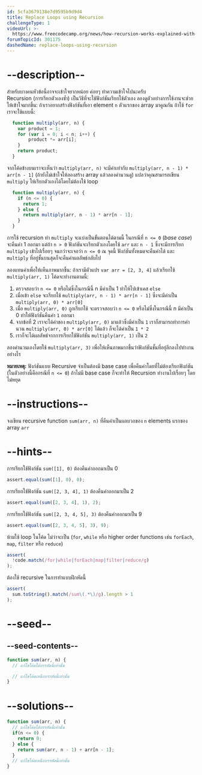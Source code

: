 ```yaml
---
id: 5cfa3679138e7d9595b9d9d4
title: Replace Loops using Recursion
challengeType: 1
videoUrl: >-
  https://www.freecodecamp.org/news/how-recursion-works-explained-with-flowcharts-and-a-video-de61f40cb7f9/
forumTopicId: 301175
dashedName: replace-loops-using-recursion
---
```


# --description--

สำหรับบางคนหัวข้อนี้อาจจะเข้าใจยากหน่อย ค่อยๆ ทำความเข้าใจไปนะครับ  
Recursion (การเรียกตัวเองซ้ำ) เป็นวิธีที่จะใช้ฟังก์ชันเรียกใช้ตัวเอง 
ลองดูตัวอย่างการใช้งานจะช่วยให้เข้าใจมากขึ้น: 
ถ้าเราอยากสร้างฟังก์ชันที่เอา element `n` ตัวแรกของ array มาคูณกัน ถ้าใช้ `for` เราจะใช้แบบนี้:

```js
  function multiply(arr, n) {
    var product = 1;
    for (var i = 0; i < n; i++) {
        product *= arr[i];
    }
    return product;
  }
```

จากโค้ดข้างบนเราจะเห็นว่า `multiply(arr, n)` จะมีค่าเท่ากับ `multiply(arr, n - 1) * arr[n - 1]` (ถ้ายังไม่เข้าใจให้ลองสร้าง array แล้วลองคำนวนดู)
แปลว่าคุณสามารถเขียน `multiply` ให้เรียกตัวเองได้โดยไม่ต้องใช้ loop

```js
  function multiply(arr, n) {
    if (n <= 0) {
      return 1;
    } else {
      return multiply(arr, n - 1) * arr[n - 1];
    }
  }
```

การใช้ recursion ทำ `multiply` จะแบ่งเป็นขั้นตอนได้ตามนี้
ในกรณีที่ `n <= 0` (<dfn>base case</dfn>) จะคืนค่า 1 ออกมา แต่ถ้า `n > 0` ฟังก์ชันจะเรียกตัวเองโดยใช้ `arr` และ `n - 1` ซึ่งจะมีการเรียก `multiply` เข้าไปเรื่อยๆ จนกว่าจะเจอว่า `n <= 0` ณ จุดนี้ ฟังก์ชันทั้งหมดจะคืนค่าได้ และ `multiply` ที่อยู่ชั้นบนสุดก็จะคืนค่าผลลัพธ์กลับไป

ลองแทนค่าเพื่อให้เห็นภาพมากขึ้น:
ถ้าเรามีตัวแปร `var arr = [2, 3, 4]` แล้วเรียกใช้ `multiply(arr, 1)`
โค้ดจะทำงานตามนี้:

1. ตรวจสอบว่า `n <= 0` หรือไม่ซึ่งในกรณีนี้ n มีค่าเป็น 1 ทำให้ไปเข้าเคส `else`
2. เมื่อเข้า `else` จะเรียกใช้ `multiply(arr, n - 1) * arr[n - 1]` ซึ่งจะมีค่าเป็น `multiply(arr, 0) * arr[0]`
3. เมื่อ `multiply(arr, 0)` ถูกเรียกใช้ จะตรวจสอบว่า `n <= 0` หรือไม่ซึ่งในกรณีนี้ n มีค่าเป็น 0 ทำให้ฟังก์ชันคืนค่า `1` ออกมา
4. จากข้อที่ 2 เราจะได้ค่าของ `multiply(arr, 0)` มาแล้วซึ่งมีค่าเป็น `1` เราก็สามารถทำการคำนวน `multiply(arr, 0) * arr[0]` ได้แล้ว ก็จะได้ค่าเป็น `1 * 2`
5. เราก็จะได้ผลลัพธ์จากการเรียกใช้ฟังก์ชัน `multiply(arr, 1)` เป็น `2`

ลองคำนวนเองโดยใช้ `multiply(arr, 3)` เพื่อให้เห็นภาพมากขึ้นว่าฟังก์ชันชั้นที่อยุ่ลึกลงไปทำงานอย่างไร

**หมายเหตุ:** ฟังก์ชันแบบ Recursive จำเป็นต้องมี base case เพื่อคืนค่าโดยที่ไม่ต้องเรียกฟังก์ชัน (ในตัวอย่างนี้คือกรณีที่ `n <= 0`) ถ้าไม่มี base case ก็จะทำให้ Recursion ทำงานไปเรื่อยๆ โดยไม่หยุด

# --instructions--

จงเขียน recursive function `sum(arr, n)` ที่คืนค่าเป็นผลบวกของ `n` elements แรกของ array `arr`

# --hints--

การเรียกใช้ฟังก์ชัน `sum([1], 0)` ต้องคืนค่าออกมาเป็น 0

```js
assert.equal(sum([1], 0), 0);
```

การเรียกใช้ฟังก์ชัน `sum([2, 3, 4], 1)` ต้องคืนค่าออกมาเป็น 2

```js
assert.equal(sum([2, 3, 4], 1), 2);
```

การเรียกใช้ฟังก์ชัน `sum([2, 3, 4, 5], 3)` ต้องคืนค่าออกมาเป็น 9

```js
assert.equal(sum([2, 3, 4, 5], 3), 9);
```

ห้ามใช้ loop ในโค้ด ไม่ว่าจะเป็น (`for`, `while` หรือ higher order functions เช่น `forEach`, `map`, `filter` หรือ `reduce`)

```js
assert(
  !code.match(/for|while|forEach|map|filter|reduce/g)
);
```

ต้องใช้ recursive ในการทำแบบฝึกหัดนี้

```js
assert(
  sum.toString().match(/sum\(.*\)/g).length > 1
);
```

# --seed--

## --seed-contents--

```js
function sum(arr, n) {
  // แก้ไขโค้ดใต้บรรทัดนี้เท่านั้น

  // แก้ไขโค้ดเหนือบรรทัดนี้เท่านั้น
}
```

# --solutions--

```js
function sum(arr, n) {
  // แก้ไขโค้ดใต้บรรทัดนี้เท่านั้น
  if(n <= 0) {
    return 0;
  } else {
    return sum(arr, n - 1) + arr[n - 1];
  }
  // แก้ไขโค้ดเหนือบรรทัดนี้เท่านั้น
}
```
